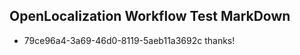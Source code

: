 ## OpenLocalization Workflow Test MarkDown
* 79ce96a4-3a69-46d0-8119-5aeb11a3692c thanks!

<!--HONumber=Jul16_HO3-->


